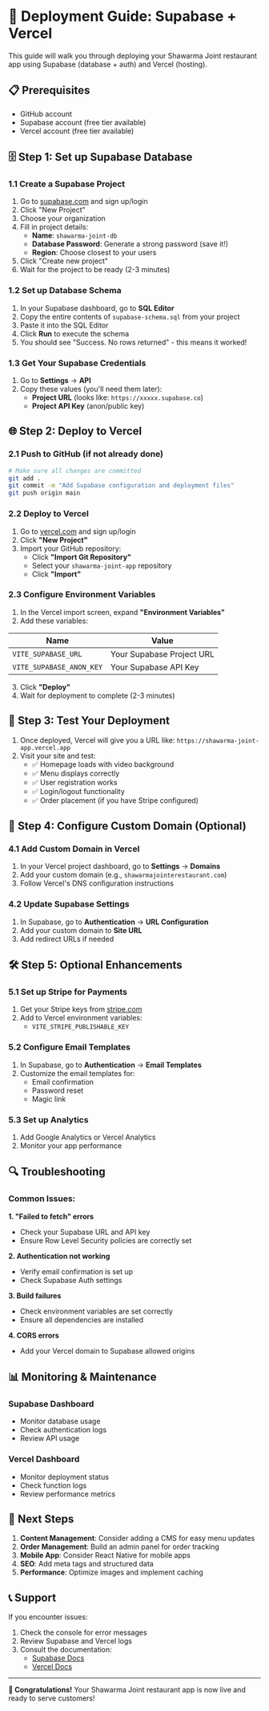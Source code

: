 # 🚀 Deployment Guide: Supabase + Vercel

This guide will walk you through deploying your Shawarma Joint restaurant app using Supabase (database + auth) and Vercel (hosting).

## 📋 Prerequisites

- GitHub account
- Supabase account (free tier available)
- Vercel account (free tier available)

## 🗄️ Step 1: Set up Supabase Database

### 1.1 Create a Supabase Project

1. Go to [supabase.com](https://supabase.com) and sign up/login
2. Click "New Project"
3. Choose your organization
4. Fill in project details:
   - **Name**: `shawarma-joint-db`
   - **Database Password**: Generate a strong password (save it!)
   - **Region**: Choose closest to your users
5. Click "Create new project"
6. Wait for the project to be ready (2-3 minutes)

### 1.2 Set up Database Schema

1. In your Supabase dashboard, go to **SQL Editor**
2. Copy the entire contents of `supabase-schema.sql` from your project
3. Paste it into the SQL Editor
4. Click **Run** to execute the schema
5. You should see "Success. No rows returned" - this means it worked!

### 1.3 Get Your Supabase Credentials

1. Go to **Settings** → **API**
2. Copy these values (you'll need them later):
   - **Project URL** (looks like: `https://xxxxx.supabase.co`)
   - **Project API Key** (anon/public key)

## 🌐 Step 2: Deploy to Vercel

### 2.1 Push to GitHub (if not already done)

```bash
# Make sure all changes are committed
git add .
git commit -m "Add Supabase configuration and deployment files"
git push origin main
```

### 2.2 Deploy to Vercel

1. Go to [vercel.com](https://vercel.com) and sign up/login
2. Click **"New Project"**
3. Import your GitHub repository:
   - Click **"Import Git Repository"**
   - Select your `shawarma-joint-app` repository
   - Click **"Import"**

### 2.3 Configure Environment Variables

1. In the Vercel import screen, expand **"Environment Variables"**
2. Add these variables:

| Name | Value |
|------|-------|
| `VITE_SUPABASE_URL` | Your Supabase Project URL |
| `VITE_SUPABASE_ANON_KEY` | Your Supabase API Key |

3. Click **"Deploy"**
4. Wait for deployment to complete (2-3 minutes)

## 🎉 Step 3: Test Your Deployment

1. Once deployed, Vercel will give you a URL like: `https://shawarma-joint-app.vercel.app`
2. Visit your site and test:
   - ✅ Homepage loads with video background
   - ✅ Menu displays correctly
   - ✅ User registration works
   - ✅ Login/logout functionality
   - ✅ Order placement (if you have Stripe configured)

## 🔧 Step 4: Configure Custom Domain (Optional)

### 4.1 Add Custom Domain in Vercel

1. In your Vercel project dashboard, go to **Settings** → **Domains**
2. Add your custom domain (e.g., `shawarmajointerestaurant.com`)
3. Follow Vercel's DNS configuration instructions

### 4.2 Update Supabase Settings

1. In Supabase, go to **Authentication** → **URL Configuration**
2. Add your custom domain to **Site URL**
3. Add redirect URLs if needed

## 🛠️ Step 5: Optional Enhancements

### 5.1 Set up Stripe for Payments

1. Get your Stripe keys from [stripe.com](https://stripe.com)
2. Add to Vercel environment variables:
   - `VITE_STRIPE_PUBLISHABLE_KEY`

### 5.2 Configure Email Templates

1. In Supabase, go to **Authentication** → **Email Templates**
2. Customize the email templates for:
   - Email confirmation
   - Password reset
   - Magic link

### 5.3 Set up Analytics

1. Add Google Analytics or Vercel Analytics
2. Monitor your app performance

## 🔍 Troubleshooting

### Common Issues:

**1. "Failed to fetch" errors**
- Check your Supabase URL and API key
- Ensure Row Level Security policies are correctly set

**2. Authentication not working**
- Verify email confirmation is set up
- Check Supabase Auth settings

**3. Build failures**
- Check environment variables are set correctly
- Ensure all dependencies are installed

**4. CORS errors**
- Add your Vercel domain to Supabase allowed origins

## 📊 Monitoring & Maintenance

### Supabase Dashboard
- Monitor database usage
- Check authentication logs
- Review API usage

### Vercel Dashboard
- Monitor deployment status
- Check function logs
- Review performance metrics

## 🎯 Next Steps

1. **Content Management**: Consider adding a CMS for easy menu updates
2. **Order Management**: Build an admin panel for order tracking
3. **Mobile App**: Consider React Native for mobile apps
4. **SEO**: Add meta tags and structured data
5. **Performance**: Optimize images and implement caching

## 📞 Support

If you encounter issues:
1. Check the console for error messages
2. Review Supabase and Vercel logs
3. Consult the documentation:
   - [Supabase Docs](https://supabase.com/docs)
   - [Vercel Docs](https://vercel.com/docs)

---

**🎉 Congratulations!** Your Shawarma Joint restaurant app is now live and ready to serve customers!
